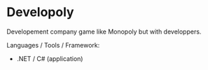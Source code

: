 #  Developoly

Developement company game like Monopoly but with developpers.

Languages / Tools / Framework:
- .NET / C# (application)